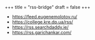 +++
title = "rss-bridge"
draft = false
+++

-   <https://feed.eugenemolotov.ru/>
-   <https://college.kre.dp.ua/rss/>
-   <https://rss.searchdaddy.ie/>
-   <https://rss.garichankar.com/>